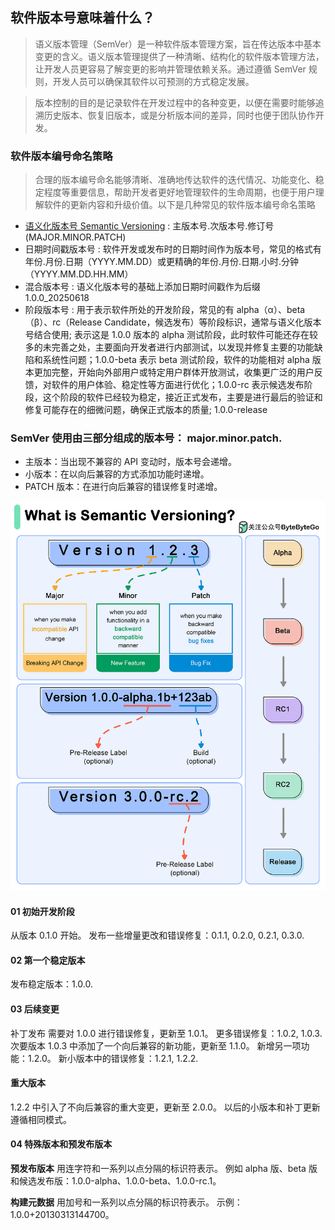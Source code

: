 ## 软件版本号意味着什么？

> 语义版本管理（SemVer）是一种软件版本管理方案，旨在传达版本中基本变更的含义。语义版本管理提供了一种清晰、结构化的软件版本管理方法，让开发人员更容易了解变更的影响并管理依赖关系。通过遵循 SemVer 规则，开发人员可以确保其软件以可预测的方式稳定发展。

> 版本控制的目的是记录软件在开发过程中的各种变更，以便在需要时能够追溯历史版本、恢复旧版本，或是分析版本间的差异，同时也便于团队协作开发。

### 软件版本编号命名策略

> 合理的版本编号命名能够清晰、准确地传达软件的迭代情况、功能变化、稳定程度等重要信息，帮助开发者更好地管理软件的生命周期，也便于用户理解软件的更新内容和升级价值。以下是几种常见的软件版本编号命名策略

- [语义化版本号 Semantic Versioning](https://semver.org/lang/zh-CN/) : 主版本号.次版本号.修订号(MAJOR.MINOR.PATCH)
- 日期时间戳版本号 : 软件开发或发布时的日期时间作为版本号，常见的格式有年份.月份.日期（YYYY.MM.DD）或更精确的年份.月份.日期.小时.分钟（YYYY.MM.DD.HH.MM）
- 混合版本号 : 语义化版本号的基础上添加日期时间戳作为后缀 1.0.0_20250618
- 阶段版本号 : 用于表示软件所处的开发阶段，常见的有 alpha（α）、beta（β）、rc（Release Candidate，候选发布）等阶段标识，通常与语义化版本号结合使用; 表示这是 1.0.0 版本的 alpha 测试阶段，此时软件可能还存在较多的未完善之处，主要面向开发者进行内部测试，以发现并修复主要的功能缺陷和系统性问题；1.0.0-beta 表示 beta 测试阶段，软件的功能相对 alpha 版本更加完整，开始向外部用户或特定用户群体开放测试，收集更广泛的用户反馈，对软件的用户体验、稳定性等方面进行优化；1.0.0-rc 表示候选发布阶段，这个阶段的软件已经较为稳定，接近正式发布，主要是进行最后的验证和修复可能存在的细微问题，确保正式版本的质量; 1.0.0-release


### SemVer 使用由三部分组成的版本号： major.minor.patch.
- 主版本：当出现不兼容的 API 变动时，版本号会递增。
- 小版本：在以向后兼容的方式添加功能时递增。
- PATCH 版本：在进行向后兼容的错误修复时递增。

![version pipeline](../images/version_pipeline.gif)

#### 01 初始开发阶段
从版本 0.1.0 开始。
发布一些增量更改和错误修复：0.1.1, 0.2.0, 0.2.1, 0.3.0.
#### 02 第一个稳定版本
发布稳定版本：1.0.0.
#### 03 后续变更
补丁发布
需要对 1.0.0 进行错误修复，更新至 1.0.1。
更多错误修复：1.0.2, 1.0.3.
次要版本
1.0.3 中添加了一个向后兼容的新功能，更新至 1.1.0。
新增另一项功能：1.2.0。
新小版本中的错误修复：1.2.1, 1.2.2.
#### 重大版本
1.2.2 中引入了不向后兼容的重大变更，更新至 2.0.0。
以后的小版本和补丁更新遵循相同模式。
#### 04 特殊版本和预发布版本
**预发布版本**
用连字符和一系列以点分隔的标识符表示。
例如 alpha 版、beta 版和候选发布版：1.0.0-alpha、1.0.0-beta、1.0.0-rc.1。

**构建元数据**
用加号和一系列以点分隔的标识符表示。
示例：1.0.0+20130313144700。
